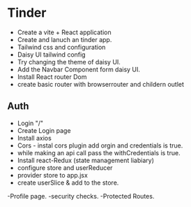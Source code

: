 # Tinder

- Create a vite + React application
- Create and lanuch an tinder app.
- Tailwind css and configuration
- Daisy UI tailwind config
- Try changing the theme of daisy UI.
- Add the Navbar Component form daisy UI.
- Install React router Dom
- create basic router with browserrouter and childern outlet


## Auth

- Login "/"
- Create Login page
- Install axios
- Cors - instal cors plugin add orgin and credentials is true.
- while making an api call pass the withCredentials is true.
- Install react-Redux (state management liabiary)
- configure store and userReducer 
- provider store to app.jsx
- create userSlice & add to the store.


-Profile page.
-security checks.
-Protected Routes.



